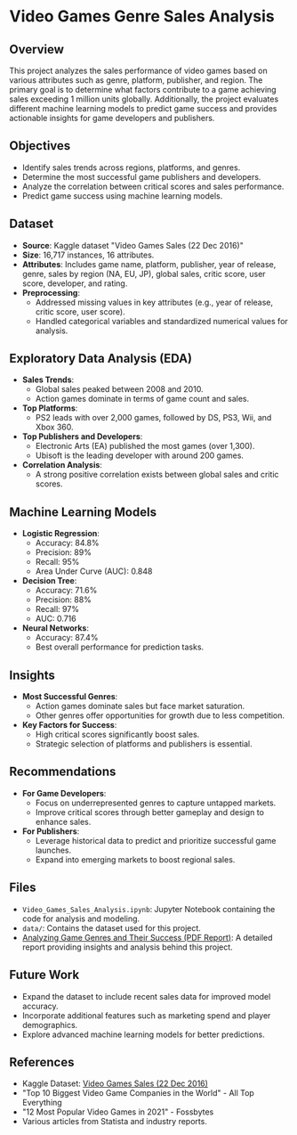 # Video Games Genre Sales Analysis

## Overview
This project analyzes the sales performance of video games based on various attributes such as genre, platform, publisher, and region. The primary goal is to determine what factors contribute to a game achieving sales exceeding 1 million units globally. Additionally, the project evaluates different machine learning models to predict game success and provides actionable insights for game developers and publishers.

## Objectives
- Identify sales trends across regions, platforms, and genres.
- Determine the most successful game publishers and developers.
- Analyze the correlation between critical scores and sales performance.
- Predict game success using machine learning models.

## Dataset
- **Source**: Kaggle dataset "Video Games Sales (22 Dec 2016)"
- **Size**: 16,717 instances, 16 attributes.
- **Attributes**: Includes game name, platform, publisher, year of release, genre, sales by region (NA, EU, JP), global sales, critic score, user score, developer, and rating.
- **Preprocessing**:
  - Addressed missing values in key attributes (e.g., year of release, critic score, user score).
  - Handled categorical variables and standardized numerical values for analysis.

## Exploratory Data Analysis (EDA)
- **Sales Trends**:
  - Global sales peaked between 2008 and 2010.
  - Action games dominate in terms of game count and sales.
- **Top Platforms**:
  - PS2 leads with over 2,000 games, followed by DS, PS3, Wii, and Xbox 360.
- **Top Publishers and Developers**:
  - Electronic Arts (EA) published the most games (over 1,300).
  - Ubisoft is the leading developer with around 200 games.
- **Correlation Analysis**:
  - A strong positive correlation exists between global sales and critic scores.

## Machine Learning Models
- **Logistic Regression**:
  - Accuracy: 84.8%
  - Precision: 89%
  - Recall: 95%
  - Area Under Curve (AUC): 0.848
- **Decision Tree**:
  - Accuracy: 71.6%
  - Precision: 88%
  - Recall: 97%
  - AUC: 0.716
- **Neural Networks**:
  - Accuracy: 87.4%
  - Best overall performance for prediction tasks.

## Insights
- **Most Successful Genres**:
  - Action games dominate sales but face market saturation.
  - Other genres offer opportunities for growth due to less competition.
- **Key Factors for Success**:
  - High critical scores significantly boost sales.
  - Strategic selection of platforms and publishers is essential.

## Recommendations
- **For Game Developers**:
  - Focus on underrepresented genres to capture untapped markets.
  - Improve critical scores through better gameplay and design to enhance sales.
- **For Publishers**:
  - Leverage historical data to predict and prioritize successful game launches.
  - Expand into emerging markets to boost regional sales.

## Files
- `Video_Games_Sales_Analysis.ipynb`: Jupyter Notebook containing the code for analysis and modeling.
- `data/`: Contains the dataset used for this project.
- [Analyzing Game Genres and Their Success (PDF Report)](./Analyzing_Game_Genres_and_Their_Success.pdf): A detailed report providing insights and analysis behind this project.

## Future Work
- Expand the dataset to include recent sales data for improved model accuracy.
- Incorporate additional features such as marketing spend and player demographics.
- Explore advanced machine learning models for better predictions.

## References
- Kaggle Dataset: [Video Games Sales (22 Dec 2016)](https://www.kaggle.com)
- "Top 10 Biggest Video Game Companies in the World" - All Top Everything
- "12 Most Popular Video Games in 2021" - Fossbytes
- Various articles from Statista and industry reports.
